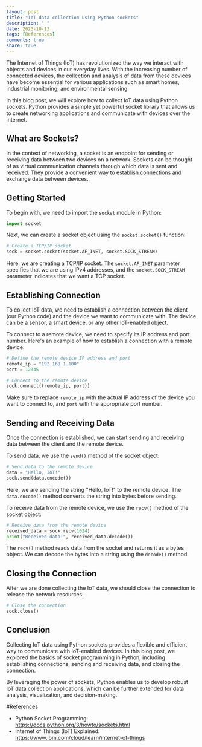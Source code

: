 ```yaml
---
layout: post
title: "IoT data collection using Python sockets"
description: " "
date: 2023-10-13
tags: [References]
comments: true
share: true
---
```


The Internet of Things (IoT) has revolutionized the way we interact with objects and devices in our everyday lives. With the increasing number of connected devices, the collection and analysis of data from these devices have become essential for various applications such as smart homes, industrial monitoring, and environmental sensing.

In this blog post, we will explore how to collect IoT data using Python sockets. Python provides a simple yet powerful socket library that allows us to create networking applications and communicate with devices over the internet.

## What are Sockets?

In the context of networking, a socket is an endpoint for sending or receiving data between two devices on a network. Sockets can be thought of as virtual communication channels through which data is sent and received. They provide a convenient way to establish connections and exchange data between devices.

## Getting Started

To begin with, we need to import the `socket` module in Python:

```python
import socket
```

Next, we can create a socket object using the `socket.socket()` function:

```python
# Create a TCP/IP socket
sock = socket.socket(socket.AF_INET, socket.SOCK_STREAM)
```

Here, we are creating a TCP/IP socket. The `socket.AF_INET` parameter specifies that we are using IPv4 addresses, and the `socket.SOCK_STREAM` parameter indicates that we want a TCP socket.

## Establishing Connection

To collect IoT data, we need to establish a connection between the client (our Python code) and the device we want to communicate with. The device can be a sensor, a smart device, or any other IoT-enabled object.

To connect to a remote device, we need to specify its IP address and port number. Here's an example of how to establish a connection with a remote device:

```python
# Define the remote device IP address and port
remote_ip = "192.168.1.100"
port = 12345

# Connect to the remote device
sock.connect((remote_ip, port))
```

Make sure to replace `remote_ip` with the actual IP address of the device you want to connect to, and `port` with the appropriate port number.

## Sending and Receiving Data

Once the connection is established, we can start sending and receiving data between the client and the remote device.

To send data, we use the `send()` method of the socket object:

```python
# Send data to the remote device
data = "Hello, IoT!"
sock.send(data.encode())
```

Here, we are sending the string "Hello, IoT!" to the remote device. The `data.encode()` method converts the string into bytes before sending.

To receive data from the remote device, we use the `recv()` method of the socket object:

```python
# Receive data from the remote device
received_data = sock.recv(1024)
print("Received data:", received_data.decode())
```

The `recv()` method reads data from the socket and returns it as a bytes object. We can decode the bytes into a string using the `decode()` method.

## Closing the Connection

After we are done collecting the IoT data, we should close the connection to release the network resources:

```python
# Close the connection
sock.close()
```

## Conclusion

Collecting IoT data using Python sockets provides a flexible and efficient way to communicate with IoT-enabled devices. In this blog post, we explored the basics of socket programming in Python, including establishing connections, sending and receiving data, and closing the connection.

By leveraging the power of sockets, Python enables us to develop robust IoT data collection applications, which can be further extended for data analysis, visualization, and decision-making.

#References

- Python Socket Programming: https://docs.python.org/3/howto/sockets.html
- Internet of Things (IoT) Explained: https://www.ibm.com/cloud/learn/internet-of-things